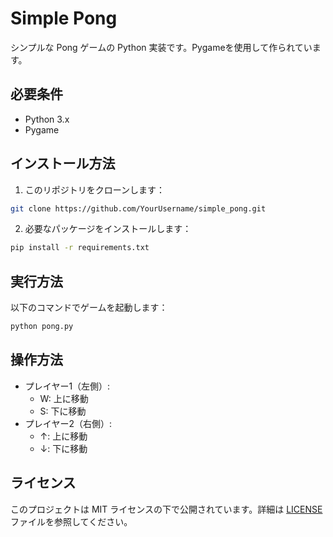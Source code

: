 # Simple Pong

シンプルな Pong ゲームの Python 実装です。Pygameを使用して作られています。

## 必要条件

- Python 3.x
- Pygame

## インストール方法

1. このリポジトリをクローンします：
```bash
git clone https://github.com/YourUsername/simple_pong.git
```

2. 必要なパッケージをインストールします：
```bash
pip install -r requirements.txt
```

## 実行方法

以下のコマンドでゲームを起動します：
```bash
python pong.py
```

## 操作方法

- プレイヤー1（左側）: 
  - W: 上に移動
  - S: 下に移動
- プレイヤー2（右側）:
  - ↑: 上に移動
  - ↓: 下に移動

## ライセンス

このプロジェクトは MIT ライセンスの下で公開されています。詳細は [LICENSE](LICENSE) ファイルを参照してください。 